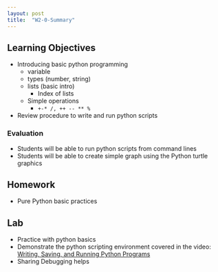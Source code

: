 ```yaml
---
layout: post
title:  "W2-0-Summary"
---
```


## Learning Objectives 
-  Introducing basic python programming 
	- variable 
	-  types (number, string)
	- lists (basic intro)
		- Index of lists 
	-  Simple operations 
		-  `+-* /, ++ -- ** %`
- Review procedure to write and run python scripts 

### Evaluation

-  Students will be able to run python scripts from command lines 
-  Students will be able to create simple graph using the Python turtle graphics 


## Homework 
- Pure Python basic practices 

## Lab 
- Practice with python basics 
- Demonstrate the python scripting environment covered in the video: [Writing, Saving, and Running Python Programs](https://www.youtube.com/watch?v=RuLNfjY7f7Q)
- Sharing Debugging helps 





